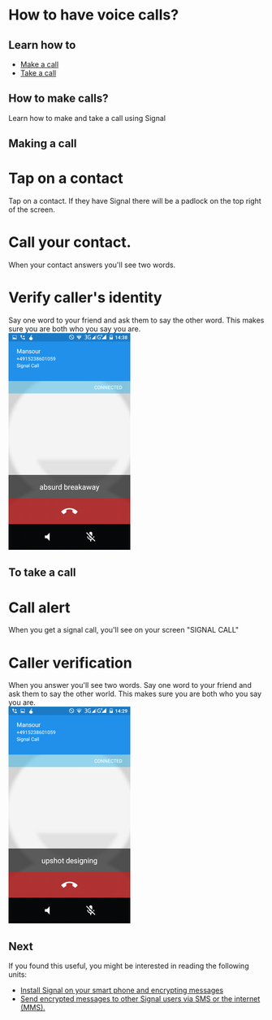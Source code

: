 # How to have voice calls?
## Learn how to

- [Make a call](en/topics/tool-2-signal/2-voice/3-1-howto-android-content.md)
- [Take a call](en/topics/tool-2-signal/2-voice/3-2-howto-android-content.md)



## How to make calls?

Learn how to make and take a call using Signal



## Making a call

# Tap on a contact
Tap on a contact. If they have Signal there will be a padlock on the top right of the screen.
<br>
# Call your contact.
When your contact answers you'll see two words.
<br>
# Verify caller's identity
Say one word to your friend and ask them to say the other word. This makes sure you are both who you say you are.
<br>
![](signal-and-en-v02-020.png)



## To take a call

# Call alert
When you get a signal call, you'll see on your screen "SIGNAL CALL"
<br>
# Caller verification
When you answer you'll see two words. Say one word to your friend and ask them to say the other world. This makes sure you are both who you say you are.
<br>
![](signal-and-en-v02-022.png)



## Next

If you found this useful, you might be interested in reading the following units:
 - [Install Signal on your smart phone and encrypting messages](en/topics/tool-2-signal/0-getting-started/4-howto-install.md)
 - [Send encrypted messages to other Signal users via SMS or the internet (MMS).](en/topics/tool-2-signal/1-messaging/1-intro.md)



